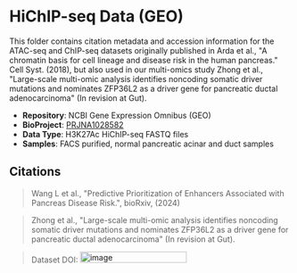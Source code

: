 # HiChIP-seq Data (GEO)

This folder contains citation metadata and accession information for the ATAC-seq and ChIP-seq datasets originally published in Arda et al., "A chromatin basis for cell lineage and disease risk in the human pancreas." Cell Syst. (2018), but also used in our multi-omics study Zhong et al., "Large-scale multi-omic analysis identifies noncoding somatic driver mutations and nominates ZFP36L2 as a driver gene for pancreatic ductal adenocarcinoma" (In revision at Gut).

- **Repository**: NCBI Gene Expression Omnibus (GEO)
- **BioProject**: [PRJNA1028582](https://www.ncbi.nlm.nih.gov/bioproject/1028582)
- **Data Type**: H3K27Ac HiChIP-seq FASTQ files
- **Samples**: FACS purified, normal pancreatic acinar and duct samples

## Citations

> Wang L et al., "Predictive Prioritization of Enhancers Associated with Pancreas Disease Risk.", bioRxiv, (2024)

> Zhong et al., "Large-scale multi-omic analysis identifies noncoding somatic driver mutations and nominates ZFP36L2 as a driver gene for pancreatic ductal adenocarcinoma" (In revision at Gut).

> Dataset DOI: [<img width="191" height="20" alt="image" src="https://github.com/user-attachments/assets/4f9a9d57-b459-4cba-ad3f-f2f6228374f9" />](https://doi.org/10.5281/zenodo.16576203)
